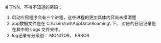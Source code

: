 关于NN，不得不知道的密码：

1. 启动应用程序会有三个进程，这些进程的更加具体内容尚未摸清楚
2. app数据文件是在 C:\Users\lwl\AppData\Roaming\ 下， 对应的日记记录是在其中的 Logs 文件夹中。
3. log记录有分级别： MONITOR， ERROR 

